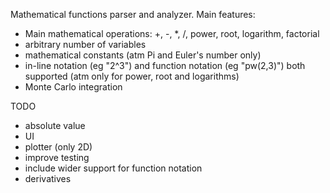 Mathematical functions parser and analyzer.
Main features:
- Main mathematical operations: +, -, *, /, power, root, logarithm, factorial
- arbitrary number of variables
- mathematical constants (atm Pi and Euler's number only)
- in-line notation (eg "2^3") and function notation (eg "pw(2,3)") both supported (atm only for power, root and logarithms)
- Monte Carlo integration

TODO
- absolute value
- UI
- plotter (only 2D)
- improve testing
- include wider support for function notation
- derivatives